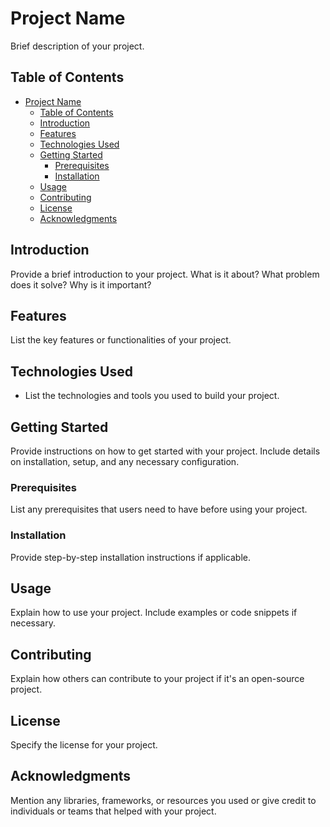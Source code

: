 # Project Name

Brief description of your project.

## Table of Contents

- [Project Name](#project-name)
  - [Table of Contents](#table-of-contents)
  - [Introduction](#introduction)
  - [Features](#features)
  - [Technologies Used](#technologies-used)
  - [Getting Started](#getting-started)
    - [Prerequisites](#prerequisites)
    - [Installation](#installation)
  - [Usage](#usage)
  - [Contributing](#contributing)
  - [License](#license)
  - [Acknowledgments](#acknowledgments)

## Introduction

Provide a brief introduction to your project. What is it about? What problem does it solve? Why is it important?

## Features

List the key features or functionalities of your project.

## Technologies Used

- List the technologies and tools you used to build your project.

## Getting Started

Provide instructions on how to get started with your project. Include details on installation, setup, and any necessary configuration.

### Prerequisites

List any prerequisites that users need to have before using your project.

### Installation

Provide step-by-step installation instructions if applicable.

## Usage

Explain how to use your project. Include examples or code snippets if necessary.

## Contributing

Explain how others can contribute to your project if it's an open-source project.

## License

Specify the license for your project.

## Acknowledgments

Mention any libraries, frameworks, or resources you used or give credit to individuals or teams that helped with your project.
